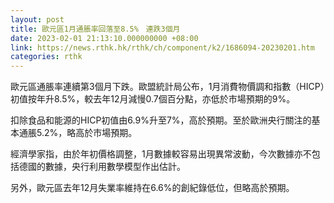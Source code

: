 ```yaml
---
layout: post
title: 歐元區1月通脹率回落至8.5%　連跌3個月
date: 2023-02-01 21:13:10.000000000 +08:00
link: https://news.rthk.hk/rthk/ch/component/k2/1686094-20230201.htm
categories: rthk
---
```


歐元區通脹率連續第3個月下跌。歐盟統計局公布，1月消費物價調和指數（HICP）初值按年升8.5%，較去年12月減慢0.7個百分點，亦低於市場預期的9%。

扣除食品和能源的HICP初值由6.9%升至7%，高於預期。至於歐洲央行關注的基本通脹5.2%，略高於市場預期。

經濟學家指，由於年初價格調整，1月數據較容易出現異常波動，今次數據亦不包括德國的數據，央行利用數學模型作出估計。

另外，歐元區去年12月失業率維持在6.6%的創紀錄低位，但略高於預期。

